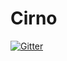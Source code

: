 # Cirno

[![Gitter](https://badges.gitter.im/Cirno-Strongest-Lang/Lobby.svg)](https://gitter.im/Cirno-Strongest-Lang/Lobby?utm_source=badge&utm_medium=badge&utm_campaign=pr-badge&utm_content=badge)